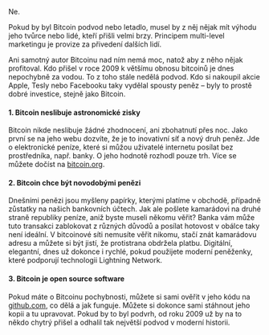 Ne.

Pokud by byl Bitcoin podvod nebo letadlo, musel by z něj nějak mít výhodu jeho tvůrce nebo lidé, kteří přišli velmi brzy. Principem multi-level marketingu je provize za přivedení dalších lidí.

Ani samotný autor Bitcoinu nad ním nemá moc, natož aby z něho nějak profitoval. Kdo přišel v roce 2009 k většímu obnosu bitcoinů je dnes nepochybně za vodou. To z toho stále nedělá podvod. Kdo si nakoupil akcie Apple, Tesly nebo Facebooku taky vydělal spousty peněz – byly to prostě dobré investice, stejně jako Bitcoin.

#### 1. Bitcoin neslibuje astronomické zisky
Bitcoin nikde neslibuje žádné zhodnocení, ani zbohatnutí přes noc. Jako první se na jeho webu dozvíte, že je to inovativní síť a nový druh peněz. Jde o elektronické peníze, které si můžou uživatelé internetu posílat bez prostředníka, např. banky. O jeho hodnotě rozhodl pouze trh. Více se můžete dočíst na [bitcoin.org](https://bitcoin.org).

#### 2. Bitcoin chce být novodobými penězi
Dnešními penězi jsou myšleny papírky, kterými platíme v obchodě, případně zůstatky na našich bankovních účtech. Jak ale pošlete kamarádovi na druhé straně republiky peníze, aniž byste museli někomu věřit? Banka vám může tuto transakci zablokovat z různých důvodů a posílat hotovost v obálce taky není ideální. V bitcoinové síti nemusíte věřit nikomu, stačí znát kamarádovu adresu a můžete si být jistí, že protistrana obdržela platbu. Digitální, elegantní, dnes už dokonce i rychlé, pokud použijete moderní peněženky, které podporují technologii Lightning Network.

#### 3. Bitcoin je open source software
Pokud máte o Bitcoinu pochybnosti, můžete si sami ověřit v jeho kódu na [github.com](https://github.com/bitcoin/), co dělá a jak funguje. Můžete si dokonce sami stáhnout jeho kopii a tu upravovat. Pokud by to byl podvrh, od roku 2009 už by na to někdo chytrý přišel a odhalil tak největší podvod v moderní historii.